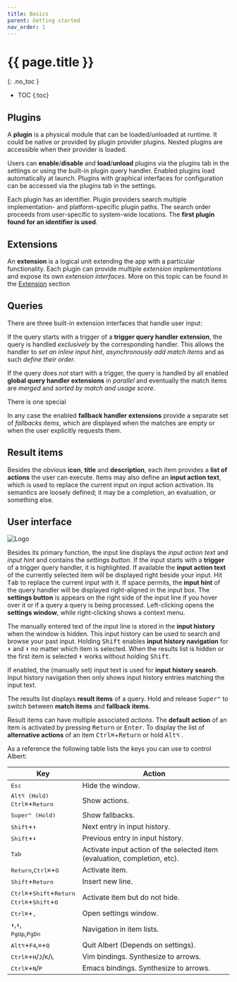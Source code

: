 ```yaml
---
title: Basics
parent: Getting started
nav_order: 1
---
```


# {{ page.title }}
{: .no_toc }

- TOC
{:toc}


## Plugins

A **plugin** is a physical module that can be loaded/unloaded at runtime.
It could be native or provided by plugin provider plugins.
Nested plugins are accessible when their provider is loaded.

Users can **enable**/**disable** and **load**/**unload** plugins via the plugins tab in the settings 
or using the built-in plugin query handler. 
Enabled plugins load automatically at launch.
Plugins with graphical interfaces for configuration can be accessed via the plugins tab in the settings.

Each plugin has an identifier.
Plugin providers search multiple implementation- and platform-specific plugin paths.
The search order proceeds from user-specific to system-wide locations.
The **first plugin found for an identifier is used**.


## Extensions 

An **extension** is a logical unit extending the app with a particular functionality.
Each plugin can provide multiple *extension implementations* and expose its own *extension interfaces*.
More on this topic can be found in the [Extension](/gettingstarted/extension/) section


## Queries

There are three built-in extension interfaces that handle user input:

If the query starts with a trigger of a **trigger query handler extension**,
the query is handled _exclusively_ by the corresponding handler.
This allows the handler to _set an inline input hint_, _asynchronously add match items_ and as such _define their order_.

If the query does _not_ start with a trigger,
the query is handled by all enabled **global query handler extensions** in _parallel_
and eventually the match items are _merged_ and _sorted by match and usage score_.

There is one special 

In any case the enabled **fallback handler extensions** provide a separate set of _fallbacks items_, 
which are displayed when the matches are empty or when the user explicitly requests them.


## Result items

Besides the obvious **icon**, **title** and **description**,
each item provides a **list of actions** the user can execute.
Items may also define an **input action text**,
which is used to replace the current input on input action activation.
Its semantics are loosely defined; it may be a completion, an evaluation, or something else.


## User interface

<picture>
  <source srcset="/img/ui_dark.png" media="(prefers-color-scheme: dark)">
  <img src="/img/ui_light.png" alt="Logo">
</picture>

Besides its primary function, the input line displays the *input action text* and *input hint* and contains the *settings button*.
If the input starts with a **trigger** of a trigger query handler, it is highlighted.
If available the **input action text** of the currently selected item will be displayed right beside your input.
Hit <kbd>Tab</kbd> to replace the current input with it.
If space permits, the **input hint** of the query handler will be displayed right-aligned in the input box.
The **settings button** is appears on the right side of the input line if you hover over it 
or if a query a query is being processed.
Left-clicking opens the **settings window**, while right-clicking shows a context menu.

The manually entered text of the input line is stored in the **input history** when the window is hidden. 
This input history can be used to search and browse your past input.
Holding <kbd>Shift</kbd> enables **input history navigation** for <kbd>⬆</kbd> and <kbd>⬇</kbd> no matter which item is selected.
When the results list is hidden or the first item is selected <kbd>⬆</kbd> works without holding <kbd>Shift</kbd>.

If enabled, the (manually set) input text is used for **input history search**.
Input history navigation then only shows input history entries matching the input text.

The results list displays **result items** of a query.
Hold and release <kbd>Super⌃</kbd> to switch between **match items** and **fallback items**.

Result items can have multiple associated *actions*.
The **default action**   of an item is activated by pressing <kbd>Return</kbd> or <kbd>Enter</kbd>.
To display the list of **alternative actions** of an item <kbd>Ctrl⌘</kbd>+<kbd>Return</kbd> or hold <kbd>Alt⌥</kbd> .

As a reference the following table lists the keys you can use to control Albert:

| Key                                                                                                 | Action                                                                    |
|-----------------------------------------------------------------------------------------------------|---------------------------------------------------------------------------|
| <kbd>Esc</kbd>                                                                                      | Hide the window.                                                          |
| <kbd>Alt⌥ (Hold)</kbd><br><kbd>Ctrl⌘</kbd>+<kbd>Return</kbd>                                          | Show actions.                                                             |
| <kbd>Super⌃ (Hold)</kbd>                                                                              | Show fallbacks.                                                           |
| <kbd>Shift</kbd>+<kbd>⬆</kbd>                                                                       | Next entry in input history.                                              |
| <kbd>Shift</kbd>+<kbd>⬇</kbd>                                                                       | Previous entry in input history.                                          |
| <kbd>Tab</kbd>                                                                                      | Activate input action of the selected item (evaluation, completion, etc). |
| <kbd>Return</kbd>,<kbd>Ctrl⌘</kbd>+<kbd>O</kbd>                                                      | Activate item.                                                            |
| <kbd>Shift</kbd>+<kbd>Return</kbd>                                                                  | Insert new line.                                                          |
| <kbd>Ctrl⌘</kbd>+<kbd>Shift</kbd>+<kbd>Return</kbd><br><kbd>Ctrl⌘</kbd>+<kbd>Shift</kbd>+<kbd>O</kbd> | Activate item but do not hide.                                            |
| <kbd>Ctrl⌘</kbd>+<kbd>,</kbd>                                                                        | Open settings window.                                                     |
| <kbd>⬆</kbd>,<kbd>⬇</kbd>,<br><kbd>PgUp</kbd>,<kbd>PgDn</kbd>                                       | Navigation in item lists.                                                 |
| <kbd>Alt⌥</kbd>+<kbd>F4</kbd>,<kbd>⌘</kbd>+<kbd>Q</kbd>                                              | Quit Albert (Depends on settings).                                        |
| <kbd>Ctrl⌘</kbd>+<kbd>H</kbd>/<kbd>J</kbd>/<kbd>K</kbd>/<kbd>L</kbd>                                 | Vim bindings. Synthesize to arrows.                                       |
| <kbd>Ctrl⌘</kbd>+<kbd>N</kbd>/<kbd>P</kbd>                                                           | Emacs bindings. Synthesize to arrows.                                     |



 
